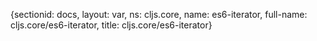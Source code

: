{sectionid: docs, layout: var, ns: cljs.core, name: es6-iterator, full-name: cljs.core/es6-iterator,
  title: cljs.core/es6-iterator}
